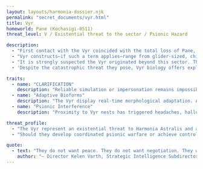 ```yaml
---
layout: layouts/harmonia-dossier.njk
permalink: "secret_documents/vyr.html"
title: Vyr
homeworld: Pane (Kochasigi-0511)
threat_level: V / Existential threat to the sector / Psionic Hazard

description:
  - "First contact with the Vyr coincided with the total loss of Pane, now considered their staging world. Their origin remains unknown, but they seized the planet with overwhelming force—without warning, mercy, or any attempt at communication."
  - "Vyr constructs—if such a term applies—range from glider-sized, chitin-shrouded organisms to orbital-scale megastructures capable of independent spaceflight. No conventional crew have been observed aboard these vessels, and no discernible language has been recorded. They take no prisoners and engage in no diplomacy."
  - "It is strongly suspected the Vyr originated beyond this sector. Their technology is not built, but grown. Their weapons are not mounted, but excreted or formed. Conservative estimates place their forces in the millions. Without intervention, further conquests appear inevitable."
  - 'Despite the catastrophic threat they pose, Vyr biology offers exploitable resources. Their nesting grounds and the remains of ship-sized entities contain a crystalline mineral dubbed "Vyrtite". A related compound, a corrosive substance named "Nhalex", appears integral to their digestion and energy systems. When stabilized using a hazardous refining process, Vyrtite becomes "Vyracite"—a semi-living material with limited self-repair properties. It is highly valued for use in vehicle hulls and specialized armor systems.'

traits:
  - name: "CLARIFICATION"
    description: "Reliable simulation or impersonation remains impossible. No Vyr has communicated in a decipherable format, and infiltration efforts have failed. The following data is based solely on field observation and limited autopsy reports."
  - name: "Adaptive Bioforms"
    description: "The Vyr display real-time morphological adaptation. Armor plating shifts or regenerates under stress, and limbs or weapons may transform mid-combat. Their resilience and versatility make them extremely dangerous opponents."
  - name: "Psionic Interference"
    description: "Proximity to Vyr nests has triggered headaches, hallucinations, and sensor disruptions in multiple agents. Psionic operatives report interference, but direct psionic activity by the Vyr remains unconfirmed. It is likely some units are latent or near the threshold of active psionic capability."

threat_profile:
  - "The Vyr represent an existential threat to Harmonia Astralis and all civilized powers in the sector. Their numbers, autonomy, and resilience demand extreme caution. Containment is the only viable short-term strategy."
  - "Should they develop coordinated psionic warfare or achieve control of additional planetary resources, total war will become inevitable. All field agents are advised to avoid direct engagement outside coordinated military action."

quote:
  - text: "They do not want peace. They do not want negotiation. They want everything, and they want it alive—or broken."
    author: "– Director Kelen Varth, Strategic Intelligence Subdirectorate"
---
```

